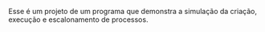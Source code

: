 Esse é um projeto de um programa que demonstra a simulação da criação, execução e escalonamento de processos.